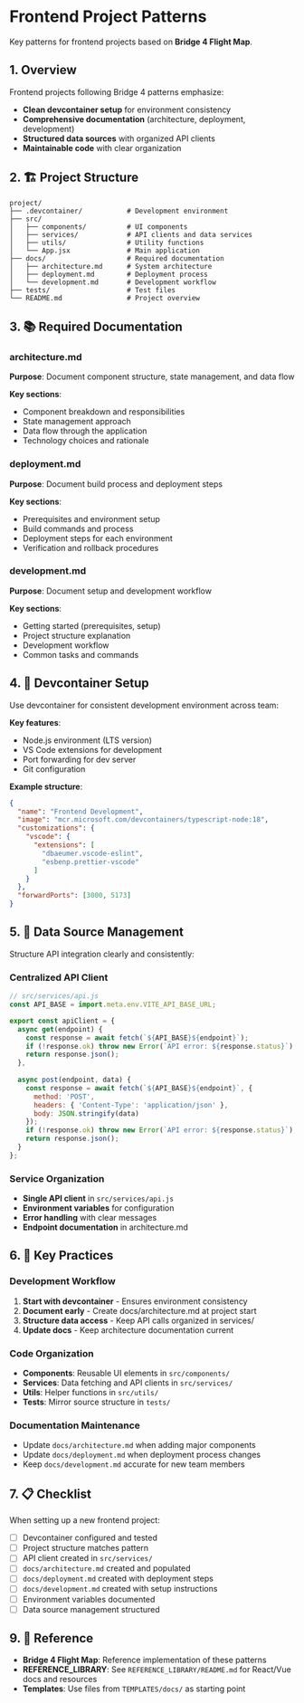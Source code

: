 # Frontend Project Patterns

Key patterns for frontend projects based on **Bridge 4 Flight Map**.

## 1. Overview

Frontend projects following Bridge 4 patterns emphasize:
- **Clean devcontainer setup** for environment consistency
- **Comprehensive documentation** (architecture, deployment, development)
- **Structured data sources** with organized API clients
- **Maintainable code** with clear organization

## 2. 🏗️ Project Structure

```
project/
├── .devcontainer/           # Development environment
├── src/
│   ├── components/          # UI components
│   ├── services/            # API clients and data services
│   ├── utils/               # Utility functions
│   └── App.jsx              # Main application
├── docs/                    # Required documentation
│   ├── architecture.md      # System architecture
│   ├── deployment.md        # Deployment process
│   └── development.md       # Development workflow
├── tests/                   # Test files
└── README.md                # Project overview
```

## 3. 📚 Required Documentation

### architecture.md
**Purpose**: Document component structure, state management, and data flow

**Key sections**:
- Component breakdown and responsibilities
- State management approach
- Data flow through the application
- Technology choices and rationale

### deployment.md  
**Purpose**: Document build process and deployment steps

**Key sections**:
- Prerequisites and environment setup
- Build commands and process
- Deployment steps for each environment
- Verification and rollback procedures

### development.md
**Purpose**: Document setup and development workflow

**Key sections**:
- Getting started (prerequisites, setup)
- Project structure explanation
- Development workflow
- Common tasks and commands

## 4. 🔧 Devcontainer Setup

Use devcontainer for consistent development environment across team:

**Key features**:
- Node.js environment (LTS version)
- VS Code extensions for development
- Port forwarding for dev server
- Git configuration

**Example structure**:
```json
{
  "name": "Frontend Development",
  "image": "mcr.microsoft.com/devcontainers/typescript-node:18",
  "customizations": {
    "vscode": {
      "extensions": [
        "dbaeumer.vscode-eslint",
        "esbenp.prettier-vscode"
      ]
    }
  },
  "forwardPorts": [3000, 5173]
}
```

## 5. 🔌 Data Source Management

Structure API integration clearly and consistently:

### Centralized API Client

```javascript
// src/services/api.js
const API_BASE = import.meta.env.VITE_API_BASE_URL;

export const apiClient = {
  async get(endpoint) {
    const response = await fetch(`${API_BASE}${endpoint}`);
    if (!response.ok) throw new Error(`API error: ${response.status}`);
    return response.json();
  },
  
  async post(endpoint, data) {
    const response = await fetch(`${API_BASE}${endpoint}`, {
      method: 'POST',
      headers: { 'Content-Type': 'application/json' },
      body: JSON.stringify(data)
    });
    if (!response.ok) throw new Error(`API error: ${response.status}`);
    return response.json();
  }
};
```

### Service Organization

- **Single API client** in `src/services/api.js`
- **Environment variables** for configuration
- **Error handling** with clear messages
- **Endpoint documentation** in architecture.md

## 6. 🎯 Key Practices

### Development Workflow
1. **Start with devcontainer** - Ensures environment consistency
2. **Document early** - Create docs/architecture.md at project start
3. **Structure data access** - Keep API calls organized in services/
4. **Update docs** - Keep architecture documentation current

### Code Organization
- **Components**: Reusable UI elements in `src/components/`
- **Services**: Data fetching and API clients in `src/services/`
- **Utils**: Helper functions in `src/utils/`
- **Tests**: Mirror source structure in `tests/`

### Documentation Maintenance
- Update `docs/architecture.md` when adding major components
- Update `docs/deployment.md` when deployment process changes  
- Keep `docs/development.md` accurate for new team members

## 7. 📋 Checklist

When setting up a new frontend project:

- [ ] Devcontainer configured and tested
- [ ] Project structure matches pattern
- [ ] API client created in `src/services/`
- [ ] `docs/architecture.md` created and populated
- [ ] `docs/deployment.md` created with deployment steps
- [ ] `docs/development.md` created with setup instructions
- [ ] Environment variables documented
- [ ] Data source management structured

## 9. 🔗 Reference

- **Bridge 4 Flight Map**: Reference implementation of these patterns
- **REFERENCE_LIBRARY**: See `REFERENCE_LIBRARY/README.md` for React/Vue docs and resources
- **Templates**: Use files from `TEMPLATES/docs/` as starting point
